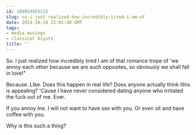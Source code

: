 ```yaml
---
id: 100854955125
slug: so-i-just-realized-how-incredibly-tired-i-am-of
date: 2014-10-24 21:01:40 GMT
tags:
- media musings
- classical biyuti
title: ''
---
```

So. I just realized how incredibly tired I am of that romance trope of 'we annoy each other because we are such opposites, so obviously we shall fall in love!"

Because. LIke. Does this happen in real life? Does anyone actually think ithis is appealing? 'Cause I have never considered dating anyone who irritated the fuck out of me. Ever. 

If you annoy me. I will not want to have sex with you. Or even sit and have coffee with you. 

Why is this such a thing?